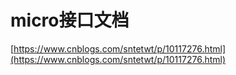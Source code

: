 # micro接口文档

[https://www.cnblogs.com/sntetwt/p/10117276.html](https://www.cnblogs.com/sntetwt/p/10117276.html)


